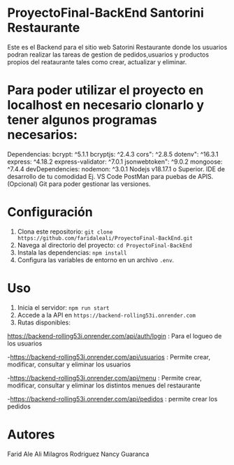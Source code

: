 # ProyectoFinal-BackEnd Santorini Restaurante
Este es el Backend para el sitio web Satorini Restaurante donde los usuarios podran realizar las tareas de gestion de pedidos,usuarios y productos propios del reataurante  tales como crear, actualizar y eliminar.

# Para poder utilizar el proyecto en localhost en necesario clonarlo y tener algunos programas necesarios:

 Dependencias:
 bcrypt: ^5.1.1
 bcryptjs: ^2.4.3
 cors": ^2.8.5
 dotenv": ^16.3.1
 express: ^4.18.2
 express-validator: ^7.0.1
 jsonwebtoken": ^9.0.2
 mongoose: ^7.4.4
 devDependencies: 
 nodemon: ^3.0.1
 Nodejs v18.17.1 o Superior.
 IDE de desarrollo de tu comodidad Ej. VS Code
 PostMan para puebas de APIS. (Opcional)
 Git para poder gestionar las versiones.

 # Configuración

1. Clona este repositorio: `git clone https://github.com/faridaleali/ProyectoFinal-BackEnd.git`
2. Navega al directorio del proyecto: `cd ProyectoFinal-BackEnd`
3. Instala las dependencias: `npm install`
4. Configura las variables de entorno en un archivo `.env`.

# Uso

1. Inicia el servidor: `npm run start`
2. Accede a la API en `https://backend-rolling53i.onrender.com`
3. Rutas disponibles:
   
 https://backend-rolling53i.onrender.com/api/auth/login : Para el logueo de los usuarios

-https://backend-rolling53i.onrender.com/api/usuarios : Permite crear, modificar, consultar y eliminar los usuarios

-https://backend-rolling53i.onrender.com/api/menu : Permite crear, modificar, consultar y eliminar los distintos menues del restaurante

-https://backend-rolling53i.onrender.com/api/pedidos : permite crear los pedidos

# Autores
Farid Ale Ali
Milagros Rodriguez
Nancy Guaranca
  
